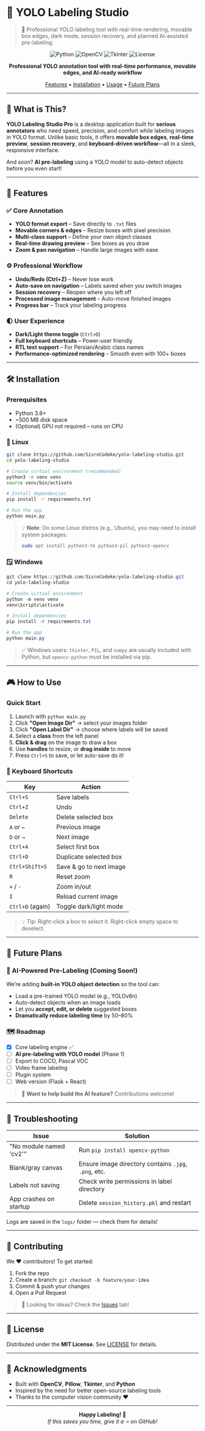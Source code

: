 
# 🎯 YOLO Labeling Studio

> 🎯 Professional YOLO labeling tool with real-time rendering, movable box edges, dark mode, session recovery, and planned AI-assisted pre-labeling.

<div align="center">

![Python](https://img.shields.io/badge/Python-3.8%2B-blue)
![OpenCV](https://img.shields.io/badge/OpenCV-4.x-green)
![Tkinter](https://img.shields.io/badge/GUI-Tkinter-orange)
![License](https://img.shields.io/badge/License-MIT-yellow)

**Professional YOLO annotation tool with real-time performance, movable edges, and AI-ready workflow**

[Features](#-features) • [Installation](#%EF%B8%8F-installation) • [Usage](#-how-to-use) • [Future Plans](#-future-plans)

</div>

---

## 🚀 What is This?

**YOLO Labeling Studio Pro** is a desktop application built for **serious annotators** who need speed, precision, and comfort while labeling images in YOLO format. Unlike basic tools, it offers **movable box edges**, **real-time preview**, **session recovery**, and **keyboard-driven workflow**—all in a sleek, responsive interface.

And soon? **AI pre-labeling** using a YOLO model to auto-detect objects before you even start!

---

## 🎨 Features

### ✅ Core Annotation
- **YOLO format export** – Save directly to `.txt` files
- **Movable corners & edges** – Resize boxes with pixel precision
- **Multi-class support** – Define your own object classes
- **Real-time drawing preview** – See boxes as you draw
- **Zoom & pan navigation** – Handle large images with ease

### ⚙️ Professional Workflow
- **Undo/Redo (Ctrl+Z)** – Never lose work
- **Auto-save on navigation** – Labels saved when you switch images
- **Session recovery** – Reopen where you left off
- **Processed image management** – Auto-move finished images
- **Progress bar** – Track your labeling progress

### 🌓 User Experience
- **Dark/Light theme toggle** (`Ctrl+D`)
- **Full keyboard shortcuts** – Power-user friendly
- **RTL text support** – For Persian/Arabic class names
- **Performance-optimized rendering** – Smooth even with 100+ boxes

---

## 🛠️ Installation

### Prerequisites
- Python 3.8+
- ~500 MB disk space
- (Optional) GPU not required – runs on CPU

### 🐧 Linux

```bash
git clone https://github.com/SisroCodeke/yolo-labeling-studio.git
cd yolo-labeling-studio

# Create virtual environment (recommended)
python3 -m venv venv
source venv/bin/activate

# Install dependencies
pip install -r requirements.txt

# Run the app
python main.py
```

> 💡 **Note**: On some Linux distros (e.g., Ubuntu), you may need to install system packages:
> ```bash
> sudo apt install python3-tk python3-pil python3-opencv
> ```

### 🪟 Windows

```powershell
git clone https://github.com/SisroCodeke/yolo-labeling-studio.git
cd yolo-labeling-studio

# Create virtual environment
python -m venv venv
venv\Scripts\activate

# Install dependencies
pip install -r requirements.txt

# Run the app
python main.py
```

> ✅ Windows users: `tkinter`, `PIL`, and `numpy` are usually included with Python, but `opencv-python` must be installed via pip.

---

## 🎮 How to Use

### Quick Start
1. Launch with `python main.py`
2. Click **"Open Image Dir"** → select your images folder
3. Click **"Open Label Dir"** → choose where labels will be saved
4. Select a **class** from the left panel
5. **Click & drag** on the image to draw a box
6. Use **handles** to resize, or **drag inside** to move
7. Press `Ctrl+S` to save, or let auto-save do it!

### 🔑 Keyboard Shortcuts
| Key | Action |
|-----|--------|
| `Ctrl+S` | Save labels |
| `Ctrl+Z` | Undo |
| `Delete` | Delete selected box |
| `A` or `←` | Previous image |
| `D` or `→` | Next image |
| `Ctrl+A` | Select first box |
| `Ctrl+D` | Duplicate selected box |
| `Ctrl+Shift+S` | Save & go to next image |
| `R` | Reset zoom |
| `+` / `-` | Zoom in/out |
| `I` | Reload current image |
| `Ctrl+D` (again) | Toggle dark/light mode |

> 💡 Tip: Right-click a box to select it. Right-click empty space to deselect.

---

## 🔮 Future Plans

### 🤖 AI-Powered Pre-Labeling (Coming Soon!)
We’re adding **built-in YOLO object detection** so the tool can:
- Load a pre-trained YOLO model (e.g., YOLOv8n)
- Auto-detect objects when an image loads
- Let you **accept, edit, or delete** suggested boxes
- **Dramatically reduce labeling time** by 50–80%

### 🗺️ Roadmap
- [x] Core labeling engine ✅  
- [ ] **AI pre-labeling with YOLO model** (Phase 1)
- [ ] Export to COCO, Pascal VOC
- [ ] Video frame labeling
- [ ] Plugin system
- [ ] Web version (Flask + React)

> 🌟 **Want to help build the AI feature?** Contributions welcome!

---

## 🐛 Troubleshooting

| Issue | Solution |
|------|--------|
| "No module named 'cv2'" | Run `pip install opencv-python` |
| Blank/gray canvas | Ensure image directory contains `.jpg`, `.png`, etc. |
| Labels not saving | Check write permissions in label directory |
| App crashes on startup | Delete `session_history.pkl` and restart |

Logs are saved in the `logs/` folder — check them for details!

---

## 🤝 Contributing

We ❤️ contributors! To get started:
1. Fork the repo
2. Create a branch: `git checkout -b feature/your-idea`
3. Commit & push your changes
4. Open a Pull Request

> 📌 Looking for ideas? Check the [Issues](https://github.com/SisroCodeke/yolo-labeling-studio/issues) tab!

---

## 📄 License

Distributed under the **MIT License**. See [LICENSE](LICENSE) for details.

---

## 🙏 Acknowledgments

- Built with **OpenCV**, **Pillow**, **Tkinter**, and **Python**
- Inspired by the need for better open-source labeling tools
- Thanks to the computer vision community ❤️

---

<div align="center">

**Happy Labeling! 🎯**  
*If this saves you time, give it a ⭐ on GitHub!*

</div>
